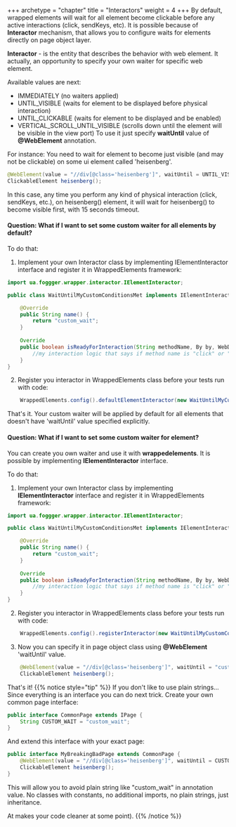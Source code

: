 +++
archetype = "chapter"
title = "Interactors"
weight = 4
+++
By default, wrapped elements will wait for all element become clickable before any active interactions (click, sendKeys, etc).
It is possible because of **Interactor** mechanism, that allows you to configure waits for elements directly on page object layer.

**Interactor** - is the entity that describes the behavior with web element.
It actually, an opportunity to specify your own waiter for specific web element.

Available values are next:
- IMMEDIATELY (no waiters applied)
- UNTIL_VISIBLE (waits for element to be displayed before physical interaction)
- UNTIL_CLICKABLE (waits for element to be displayed and be enabled)
- VERTICAL_SCROLL_UNTIL_VISIBLE (scrolls down until the element will be visible in the view port)
To use it just specify **waitUntil** value of **@WebElement** annotation.

For instance:
You need to wait for element to become just visible (and may not be clickable) on some ui element called 'heisenberg'.
```java
@WebElement(value = "//div[@class='heisenberg']", waitUntil = UNTIL_VISIBLE, timeout = 15)
ClickableElement heisenberg();
```
In this case, any time you perform any kind of physical interaction (click, sendKeys, etc.), on heisenberg() element, it will wait for heisenberg() to become visible first, with 15 seconds timeout.


#### Question: What if I want to set some custom waiter for all elements by default?
To do that:
1. Implement your own Interactor class by implementing IElementInteractor interface and register it in WrappedElements framework:
```java
import ua.foggger.wrapper.interactor.IElementInteractor;

public class WaitUntilMyCustomConditionsMet implements IElementInteractor {

    @Override
    public String name() {
        return "custom_wait";
    }
    
    Override
    public boolean isReadyForInteraction(String methodName, By by, WebDriver webDriver) {
        //my interaction logic that says if method name is "click" or "sendKeys" or anything else, then wait for my custom conditions
    }
}
```
2. Register you interactor in WrappedElements class before your tests run with code:
```java
    WrappedElements.config().defaultElementInteractor(new WaitUntilMyCustomConditionsMet());
```
That's it. Your custom waiter will be applied by default for all elements that doesn't have 'waitUntil' value specified explicitly.

#### Question: What if I want to set some custom waiter for element?
You can create you own waiter and use it with **wrappedelements**.
It is possible by implementing **IElementInteractor** interface.

To do that:
1. Implement your own Interactor class by implementing **IElementInteractor** interface and register it in WrappedElements framework:
```java
import ua.foggger.wrapper.interactor.IElementInteractor;

public class WaitUntilMyCustomConditionsMet implements IElementInteractor {

    @Override
    public String name() {
        return "custom_wait";
    }
    
    Override
    public boolean isReadyForInteraction(String methodName, By by, WebDriver webDriver) {
        //my interaction logic that says if method name is "click" or "sendKeys" or anything else, then wait for my custom conditions
    }
}
```
2. Register you interactor in WrappedElements class before your tests run with code:
```java
    WrappedElements.config().registerInteractor(new WaitUntilMyCustomConditionsMet());
```
3. Now you can specify it in page object class using **@WebElement** 'waitUntil' value.
```java
    @WebElement(value = "//div[@class='heisenberg']", waitUntil = "custom_wait")
    ClickableElement heisenberg();
```
That's it!
{{% notice style="tip" %}}
If you don't like to use plain strings...
Since everything is an interface you can do next trick.
Create your own common page interface:
```java
public interface CommonPage extends IPage {
    String CUSTOM_WAIT = "custom_wait";
}
```
And extend this interface with your exact page: 
```java
public interface MyBreakingBadPage extends CommonPage {
    @WebElement(value = "//div[@class='heisenberg']", waitUntil = CUSTOM_WAIT)
    ClickableElement heisenberg();
}
```
This will allow you to avoid plain string like "custom_wait" in annotation value. No classes with constants, no additional imports, no plain strings, just inheritance.

At makes your code cleaner at some point). 
{{% /notice %}}